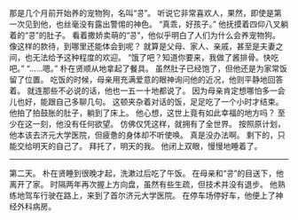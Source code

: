 那是几个月前开始养的宠物狗，名叫“콩”。
听说它非常喜欢人，果然，即使是第一次见到他，也丝毫没有露出警惕的神色。
“真乖，好孩子。”
他抚摸着四仰八叉躺着的“콩”的肚子。
看着撒娇卖萌的“콩”，他似乎明白了人们为什么会养宠物狗。
像这样的款待，到哪里还能体会到呢？
就算是父母、家人、亲戚，甚至是夫妻之间，也无法给予这种程度的欢迎。
“饿了吧？知道你要来，我做了酱排骨。快吃吧。”
“……嗯。”
朴在贤顺从地拿起了餐具。
虽然肚子已经饱了，但他还是为家常饭留了位置。
吃饭的时候，母亲用充满爱意的眼神询问他的近况，他则平静地回答着。
就连那些不必说的话，他也一五一十地都说了。
因为母亲肯定想哪怕多一会儿也好，能跟自己多聊几句。
这顿夹杂着对话的饭，足足吃了一个小时才结束。
他拍了拍鼓胀的肚子，躺到了床上。
他心想，这世上竟有如此幸福的地方吗？
至少在这一刻，他没有任何欲望。
仿佛仅凭这样，就拥有了全世界。
按照原计划，他本该去济元大学医院，但疲惫的身体却不听使唤。
真是没办法啊。
剩下的，只能交给明天的自己了。
拜托了，明天的我。
他闭上双眼，慢慢地睡着了。

* * *

第二天。
朴在贤睡到很晚才起，洗漱过后吃了午饭。
在母亲和“콩”的目送下，他离开了家。
时隔两年再次握上方向盘，虽然有些生疏，但技术并没有退步。
他熟练地驾车行驶在路上，来到了首尔济元大学医院。
在停车场停好车，他便上了神经外科病房。